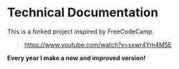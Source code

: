 # Technical Documentation

This is a forked project inspired by FreeCodeCamp.

> https://www.youtube.com/watch?v=sxwr4Ym4M5E

**Every year I make a new and improved version!**
